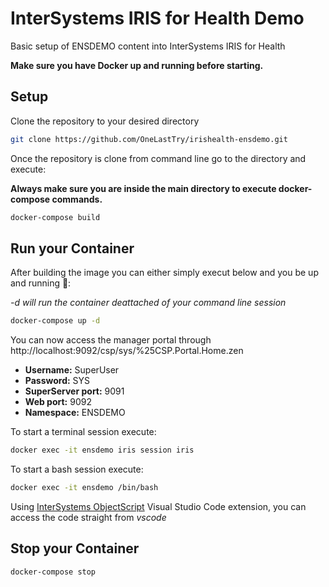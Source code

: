 # InterSystems IRIS for Health Demo

Basic setup of ENSDEMO content into InterSystems IRIS for Health

**Make sure you have Docker up and running before starting.**

## Setup

Clone the repository to your desired directory

```bash
git clone https://github.com/OneLastTry/irishealth-ensdemo.git
```

Once the repository is clone from command line go to the directory and execute:

**Always make sure you are inside the main directory to execute docker-compose commands.**

```bash
docker-compose build
```

## Run your Container

After building the image you can either simply execut below and you be up and running 🚀:

*-d will run the container deattached of your command line session*

```bash
docker-compose up -d
```

You can now access the manager portal through http://localhost:9092/csp/sys/%25CSP.Portal.Home.zen

- **Username:** SuperUser
- **Password:** SYS
- **SuperServer port:** 9091
- **Web port:** 9092
- **Namespace:** ENSDEMO

To start a terminal session execute:

```bash
docker exec -it ensdemo iris session iris
```

To start a bash session execute:

```bash
docker exec -it ensdemo /bin/bash
```

Using [InterSystems ObjectScript](https://marketplace.visualstudio.com/items?itemName=daimor.vscode-objectscript) Visual Studio Code extension, you can access the code straight from _vscode_

## Stop your Container

```bash
docker-compose stop
```
